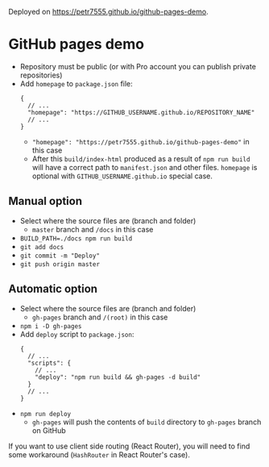 Deployed on https://petr7555.github.io/github-pages-demo.

# GitHub pages demo

- Repository must be public (or with Pro account you can publish private repositories)
- Add `homepage` to `package.json` file:
  ```jsonc
  {
    // ...
    "homepage": "https://GITHUB_USERNAME.github.io/REPOSITORY_NAME"
    // ...
  }
  ```
	- `"homepage": "https://petr7555.github.io/github-pages-demo"` in this case
	- After this `build/index-html` produced as a result of `npm run build` will have a correct path to `manifest.json`
	  and
	  other files. `homepage` is optional with `GITHUB_USERNAME.github.io` special case.

## Manual option

- Select where the source files are (branch and folder)
	- `master` branch and `/docs` in this case
- `BUILD_PATH=./docs npm run build`
- `git add docs`
- `git commit -m "Deploy"`
- `git push origin master`

## Automatic option

- Select where the source files are (branch and folder)
	- `gh-pages` branch and `/(root)` in this case
- `npm i -D gh-pages`
- Add `deploy` script to `package.json`:
  ```jsonc
  {
    // ...
    "scripts": {
      // ...
      "deploy": "npm run build && gh-pages -d build"
    }
    // ...
  }
  ```
- `npm run deploy`
	- `gh-pages` will push the contents of `build` directory to `gh-pages` branch on GitHub

If you want to use client side routing (React Router), you will need to find some workaround (`HashRouter` in React
Router's case).
